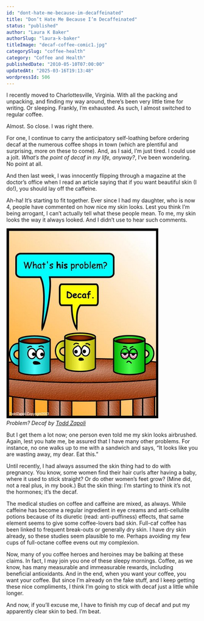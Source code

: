 ```yaml
---
id: "dont-hate-me-because-im-decaffeinated"
title: "Don’t Hate Me Because I’m Decaffeinated"
status: "published"
author: "Laura K Baker"
authorSlug: "laura-k-baker"
titleImage: "decaf-coffee-comic1.jpg"
categorySlug: "coffee-health"
category: "Coffee and Health"
publishedDate: "2010-05-10T07:00:00"
updatedAt: "2025-03-16T19:13:48"
wordpressId: 506
---
```


I recently moved to Charlottesville, Virginia. With all the packing and unpacking, and finding my way around, there’s been very little time for writing. Or sleeping. Frankly, I’m exhausted. As such, I almost switched to regular coffee.

Almost. So close. I was right there.

For one, I continue to carry the anticipatory self-loathing before ordering decaf at the numerous coffee shops in town (which are plentiful and surprising, more on these to come). And, as I said, I’m just tired. I could use a jolt. *What’s the point of decaf in my life, anyway?*, I’ve been wondering. No point at all.

And then last week, I was innocently flipping through a magazine at the doctor’s office when I read an article saying that if you want beautiful skin (I do!), you should lay off the caffeine.

Ah-ha! It’s starting to fit together. Ever since I had my daughter, who is now 4, people have commented on how nice my skin looks. Lest you think I’m being arrogant, I can’t actually tell what these people mean. To me, my skin looks the way it always looked. And I didn’t use to hear such comments.

![decaf coffee comic](decaf-coffee-comic1.jpg)  
*Problem? Decaf by [Todd Zapoli](http://ineedcoffee.com/by/todd-zapoli/)*

But I get them a lot now; one person even told me my skin looks airbrushed. Again, lest you hate me, be assured that I have many other problems. For instance, no one walks up to me with a sandwich and says, “It looks like you are wasting away, my dear. Eat this.”

Until recently, I had always assumed the skin thing had to do with pregnancy. You know, some women find their hair curls after having a baby, where it used to stick straight? Or do other women’s feet grow? (Mine did, not a real plus, in my book.) But the skin thing: I’m starting to think it’s not the hormones; it’s the decaf.

The medical studies on coffee and caffeine are mixed, as always. While caffeine has become a regular ingredient in eye creams and anti-cellulite potions because of its diuretic (read: anti-puffiness) effects, that same element seems to give some coffee-lovers bad skin. Full-caf coffee has been linked to frequent break-outs or generally dry skin. I have dry skin already, so these studies seem plausible to me. Perhaps avoiding my few cups of full-octane coffee evens out my complexion.

Now, many of you coffee heroes and heroines may be balking at these claims. In fact, I may join you one of these sleepy mornings. Coffee, as we know, has many measurable and immeasurable rewards, including beneficial antioxidants. And in the end, when you want your coffee, you want your coffee. But since I’m already on the fake stuff, and I keep getting these nice compliments, I think I’m going to stick with decaf just a little while longer.

And now, if you’ll excuse me, I have to finish my cup of decaf and put my apparently clear skin to bed. I’m beat.